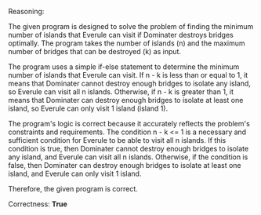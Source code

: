 Reasoning:

The given program is designed to solve the problem of finding the minimum number of islands that Everule can visit if Dominater destroys bridges optimally. The program takes the number of islands (n) and the maximum number of bridges that can be destroyed (k) as input.

The program uses a simple if-else statement to determine the minimum number of islands that Everule can visit. If n - k is less than or equal to 1, it means that Dominater cannot destroy enough bridges to isolate any island, so Everule can visit all n islands. Otherwise, if n - k is greater than 1, it means that Dominater can destroy enough bridges to isolate at least one island, so Everule can only visit 1 island (island 1).

The program's logic is correct because it accurately reflects the problem's constraints and requirements. The condition n - k <= 1 is a necessary and sufficient condition for Everule to be able to visit all n islands. If this condition is true, then Dominater cannot destroy enough bridges to isolate any island, and Everule can visit all n islands. Otherwise, if the condition is false, then Dominater can destroy enough bridges to isolate at least one island, and Everule can only visit 1 island.

Therefore, the given program is correct.

Correctness: **True**